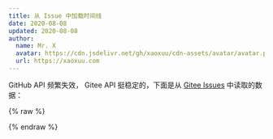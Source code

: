 ```yaml
---
title: 从 Issue 中加载时间线
date: 2020-08-08
updated: 2020-08-08
author:
  name: Mr. X
  avatar: https://cdn.jsdelivr.net/gh/xaoxuu/cdn-assets/avatar/avatar.png
  url: https://xaoxuu.com
---
```


GitHub API 频繁失效， Gitee API 挺稳定的，下面是从 [Gitee Issues](https://gitee.com/xaoxuu/timeline/issues/) 中读取的数据：

<div class="timeline gitee"><div class="loading"><i class="fa fa-cog fa-2x fa-spin"></i></div></div>

{% raw %}
<script>
function loadTimeline() {
  $.get("https://gitee.com/api/v5/repos/xaoxuu/timeline/issues?state=open&labels=active&sort=created&direction=desc&page=1&per_page=50",function(data, status) {
    if (data.length > 0) {
      for (i = 0; i < data.length; i++) {
        let a = '&nbsp;&nbsp;<a class="comments" target="_blank" href="' + data[i].html_url + '"><i class="fa fa-comment-dots fa-fw"></i>' + data[i].comments + '</a>';
        let meta = '<div class="meta"><p></p><p>' + data[i].title + a + '</p><p></p></div>';
        let body = '<div class="body"><p>' + data[i].body + '</p></div>';
        let tag = '<div class="timenode">' + meta + body + '</div>';
        $('.timeline.gitee').append(tag);
      }
    }
    $('.timeline.gitee .loading').remove();
  });
}
document.addEventListener('DOMContentLoaded', function () {
  loadTimeline();
});
loadTimeline();
</script>
{% endraw %}
